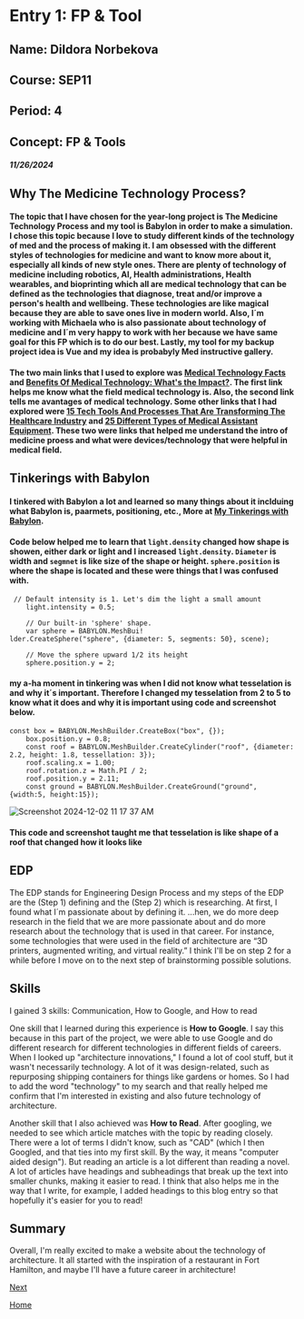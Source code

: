# Entry 1: FP & Tool
## Name: Dildora Norbekova
## Course: SEP11
## Period: 4
## Concept: FP & Tools
##### 11/26/2024

## Why The Medicine Technology Process?

#### The topic that I have chosen for the year-long project is **The Medicine Technology Process** and my tool is **Babylon** in order to make a simulation. I chose this topic because I love to study different kinds of the technology of med and the process of making it. I am obsessed with the different styles of technologies for medicine and want to know more about it, especially all kinds of new style ones. There are plenty of technology of medicine including robotics, AI, Health administrations, Health wearables, and bioprinting which all are medical technology that can be defined as the technologies that diagnose, treat and/or improve a person's health and wellbeing. These technologies are like magical because they are able to save ones live in modern world. Also, I´m working with Michaela who is also passionate about technology of medicine and I´m very happy to work with her because we have same goal for this FP which is to do our best. Lastly, my tool for my backup project idea is Vue and my idea is probabyly Med instructive gallery. 

#### The two main links that I used to explore was [Medical Technology Facts](https://www.lifechanginginnovation.org/medical-technology-facts.html) and [Benefits Of Medical Technology: What's the Impact?](https://blog.cloudticity.com/benefits-of-medical-technology). The first link helps me know what the field medical technology is. Also, the second link tells me avantages of medical technology. Some other links that I had explored were [15 Tech Tools And Processes That Are Transforming The Healthcare Industry](https://www.forbes.com/councils/forbestechcouncil/2022/10/31/15-tech-tools-and-processes-that-are-transforming-the-healthcare-industry/) and [25 Different Types of Medical Assistant Equipment](https://medassisting.org/medical-assistant-equipment-a-comprehensive-guide/). These two were links that helped me understand the intro of medicine proess and what were devices/technology that were helpful in medical field. 

## Tinkerings with Babylon

#### I tinkered with Babylon a lot and learned so many things about it inclduing what Babylon is, paarmets, positioning, etc., More at [My Tinkerings with Babylon](https://github.com/dildoran2195/sep11-freedom-project/edit/main/tool/learning-log.md).

#### Code below helped me to learn that `light.density` changed how shape is showen, either dark or light and I increased `light.density`. `Diameter` is width and `segmnet` is like size of the shape or height. `sphere.position` is where the shape is located and these were things that I was confused with. 

```
 // Default intensity is 1. Let's dim the light a small amount
    light.intensity = 0.5;

    // Our built-in 'sphere' shape.
    var sphere = BABYLON.MeshBui!
lder.CreateSphere("sphere", {diameter: 5, segments: 50}, scene);

    // Move the sphere upward 1/2 its height
    sphere.position.y = 2;
```
#### my a-ha moment in tinkering was when I did not know what tesselation is and why it´s important. Therefore I changed my tesselation from 2 to 5 to know what it does and why it is important using code and screenshot below. 
```JS
const box = BABYLON.MeshBuilder.CreateBox("box", {});
    box.position.y = 0.8;
    const roof = BABYLON.MeshBuilder.CreateCylinder("roof", {diameter: 2.2, height: 1.8, tessellation: 3});
    roof.scaling.x = 1.00;
    roof.rotation.z = Math.PI / 2;
    roof.position.y = 2.11;
    const ground = BABYLON.MeshBuilder.CreateGround("ground", {width:5, height:15});
```
![Screenshot 2024-12-02 11 17 37 AM](https://github.com/user-attachments/assets/42d1549a-cf81-4a6a-9dbe-ee10682acf70)
#### This code and screenshot taught me that tesselation is like shape of a roof that changed how it looks like

## EDP

The EDP stands for Engineering Design Process and my steps of the EDP are the (Step 1) defining and the (Step 2) which is researching. At first, I found what I´m passionate about by defining it. ...hen, we do more deep research in the field that we are more passionate about and do more research about the technology that is used in that career. For instance, some technologies that were used in the field of architecture are “3D printers, augmented writing, and virtual reality.” I think I'll be on step 2 for a while before I move on to the next step of brainstorming possible solutions.

## Skills
I gained 3 skills: Communication, How to Google, and How to read

One skill that I learned during this experience is **How to Google**. I say this because in this part of the project, we were able to use Google and do different research for different technologies in different fields of careers. When I looked up "architecture innovations," I found a lot of cool stuff, but it wasn't necessarily technology. A lot of it was design-related, such as repurposing shipping containers for things like gardens or homes. So I had to add the word "technology" to my search and that really helped me confirm that I'm interested in existing and also future technology of architecture.

Another skill that I also achieved was **How to Read**. After googling, we needed to see which article matches with the topic by reading closely. There were a lot of terms I didn't know, such as "CAD" (which I then Googled, and that ties into my first skill. By the way, it means "computer aided design"). But reading an article is a lot different than reading a novel. A lot of articles have headings and subheadings that break up the text into smaller chunks, making it easier to read. I think that also helps me in the way that I write, for example, I added headings to this blog entry so that hopefully it's easier for you to read!

## Summary

Overall, I'm really excited to make a website about the technology of architecture. It all started with the inspiration of a restaurant in Fort Hamilton, and maybe I'll have a future career in architecture!

[Next](entry02.md)

[Home](../README.md)
